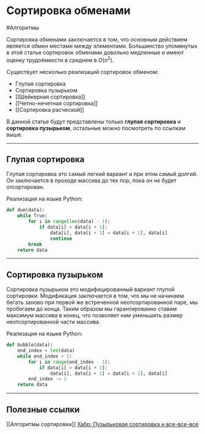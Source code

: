 # Сортировка обменами
#Алгоритмы 

Сортировка обменами заключается в том, что основным действием является обмен местами между элементами. Большинство упомянутых в этой статье сортировок обменами довольно медленные и имеют оценку трудоёмкости в среднем в $O(n^2)$.

Существует несколько реализаций сортировок обменом:
- Глупая сортировка
- Сортировка пузырьком
- [[Шейкерная сортировка]]
- [[Четно-нечетная сортировка]]
- [[Сортировка расческой]]

В данной статье будут представлены только **глупая сортировка** и **сортировка пузырьком**, остальные можно посмотреть по ссылкам выше.

---

## Глупая сортировка
Глупая сортировка это самый легкий вариант и при этом самый долгий. Он заключается в проходе массива до тех пор, пока он не будет отсортирован.

Реализация на языке Python:
```python
def dum(data):
	while True:
		for i in range(len(data) - 1):
			if data[i] > data[i + 1]:
				data[i], data[i + 1] = data[i + 1], data[i]
				continue
		break
	return data
```

---

## Сортировка пузырьком
Сортировка пузырьком это модифицированный вариант глупой сортировки. Модификация заключается в том, что мы не начинаем бегать заново при первой же встреченной неотсортированной паре, мы пробегаем до конца. Таким образом мы гарантированно ставим максимум массива в конец, что позволяет нам уменьшить размер неотсортированной части массива.

Реализация на языке Python:
```python
def bubble(data):
	end_index = len(data)
	while end_index > 1:
		for i in range(end_index - 1):
			if data[i] > data[i + 1]:
				data[i], data[i + 1] = data[i + 1], data[i]
		end_index -= 1
	return data
```

---

## Полезные ссылки
[[Алгоритмы сортировки]]
[Хабр: Пузырьковая сортировка и все-все-все](https://habr.com/ru/post/204600/)